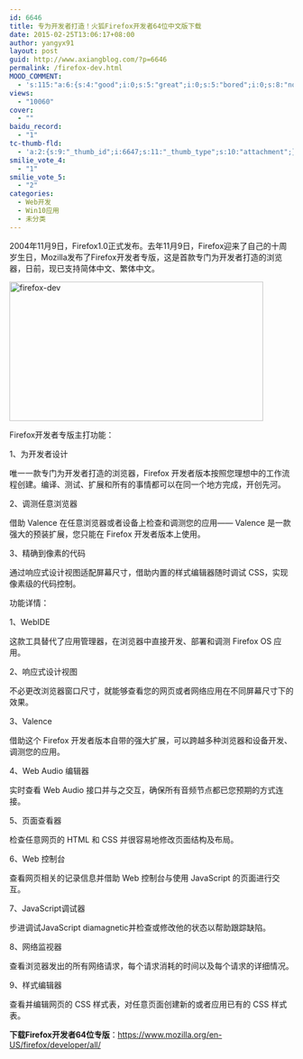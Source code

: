 ```yaml
---
id: 6646
title: 专为开发者打造！火狐Firefox开发者64位中文版下载
date: 2015-02-25T13:06:17+08:00
author: yangyx91
layout: post
guid: http://www.axiangblog.com/?p=6646
permalink: /firefox-dev.html
MOOD_COMMENT:
  - 's:115:"a:6:{s:4:"good";i:0;s:5:"great";i:0;s:5:"bored";i:0;s:8:"nonsense";i:0;s:13:"notunderstand";i:0;s:7:"passing";i:0;}";'
views:
  - "10060"
cover:
  - ""
baidu_record:
  - "1"
tc-thumb-fld:
  - 'a:2:{s:9:"_thumb_id";i:6647;s:11:"_thumb_type";s:10:"attachment";}'
smilie_vote_4:
  - "1"
smilie_vote_5:
  - "2"
categories:
  - Web开发
  - Win10应用
  - 未分类
---
```

2004年11月9日，Firefox1.0正式发布。去年11月9日，Firefox迎来了自己的十周岁生日，Mozilla发布了Firefox开发者专版，这是首款专门为开发者打造的浏览器，日前，现已支持简体中文、繁体中文。

<a href="http://www.axiangblog.com/wp-content/uploads/2015/02/firefox-dev.jpg" target="_blank"  rel="nofollow" ><img loading="lazy" class="aligncenter size-full wp-image-6647" src="http://www.axiangblog.com/wp-content/uploads/2015/02/firefox-dev.jpg" alt="firefox-dev" width="450" height="247" /></a>

Firefox开发者专版主打功能：

1、为开发者设计

唯一一款专门为开发者打造的浏览器，Firefox 开发者版本按照您理想中的工作流程创建。编译、测试、扩展和所有的事情都可以在同一个地方完成，开创先河。

2、调测任意浏览器

借助 Valence 在任意浏览器或者设备上检查和调测您的应用—— Valence 是一款强大的预装扩展，您只能在 Firefox 开发者版本上使用。

3、精确到像素的代码

通过响应式设计视图适配屏幕尺寸，借助内置的样式编辑器随时调试 CSS，实现像素级的代码控制。

功能详情：

1、WebIDE

这款工具替代了应用管理器，在浏览器中直接开发、部署和调测 Firefox OS 应用。

2、响应式设计视图

不必更改浏览器窗口尺寸，就能够查看您的网页或者网络应用在不同屏幕尺寸下的效果。

3、Valence

借助这个 Firefox 开发者版本自带的强大扩展，可以跨越多种浏览器和设备开发、调测您的应用。

4、Web Audio 编辑器

实时查看 Web Audio 接口并与之交互，确保所有音频节点都已您预期的方式连接。

5、页面查看器

检查任意网页的 HTML 和 CSS 并很容易地修改页面结构及布局。

6、Web 控制台

查看网页相关的记录信息并借助 Web 控制台与使用 JavaScript 的页面进行交互。

7、JavaScript调试器

步进调试JavaScript diamagnetic并检查或修改他的状态以帮助跟踪缺陷。

8、网络监视器

查看浏览器发出的所有网络请求，每个请求消耗的时间以及每个请求的详细情况。

9、样式编辑器

查看并编辑网页的 CSS 样式表，对任意页面创建新的或者应用已有的 CSS 样式表。

**下载Firefox开发者64位专版**：<a href="https://www.mozilla.org/en-US/firefox/developer/all/" target="_blank" rel="nofollow" >https://www.mozilla.org/en-US/firefox/developer/all/</a>